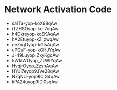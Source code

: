 # Network Activation Code
* sa1Ta-yop-koX98qAw
* iTZHSOyop-ko-7oqAw
* h4Dkreyop-koEKAqAw
* hA2Etuyop-kZ_zwqAw
* oeZxgOyop-kGIsAqAw
* uPQuF-yop-kGHJYqAw
* J-49Luyop_ZxyKgqAw
* 5WkIWOyop_ZzWIYqAw
* HvqjrOyop_ZzsnAqAw
* HYJI7eyop9JVe28qAw
* N7qNU-yop9ICiG4qAw
* kPA24uyop9IDi0sqAw